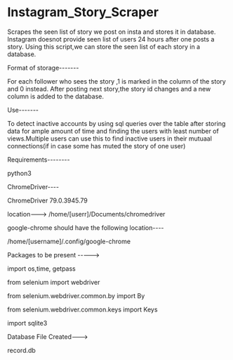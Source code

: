 # Instagram_Story_Scraper
Scrapes the seen list of story we post on insta and stores it in database.
Instagram doesnot provide seen list of users 24 hours after one posts a story.
Using this script,we can store the seen list of each story in a database.

Format of storage-------

For each follower who sees the story ,1 is marked in the column of the story and 0 instead.
After posting next story,the story id changes and a new column is added to the database.

Use-------

To detect inactive accounts by using sql queries over the table after storing data for ample amount of time and finding the users with least number of views.Multiple users can use this to find inactive users in their mutuaal connections(if in case some has muted the story of one user)

Requirements--------

python3

ChromeDriver----

ChromeDriver 79.0.3945.79

location--->   /home/[userr]/Documents/chromedriver

google-chrome should have the following location----

/home/[username]/.config/google-chrome

Packages to be present ----->

import os,time, getpass

from selenium import webdriver

from selenium.webdriver.common.by import By

from selenium.webdriver.common.keys import Keys

import sqlite3

Database File Created--->

record.db
